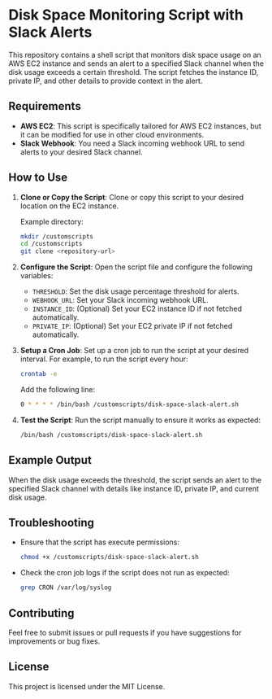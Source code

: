 # Disk Space Monitoring Script with Slack Alerts
This repository contains a shell script that monitors disk space usage on an AWS EC2 instance and sends an alert to a specified Slack channel when the disk usage exceeds a certain threshold. The script fetches the instance ID, private IP, and other details to provide context in the alert.

## Requirements

- **AWS EC2**: This script is specifically tailored for AWS EC2 instances, but it can be modified for use in other cloud environments.
- **Slack Webhook**: You need a Slack incoming webhook URL to send alerts to your desired Slack channel.

## How to Use

1. **Clone or Copy the Script**: Clone or copy this script to your desired location on the EC2 instance.
   
   Example directory:
   ```bash
   mkdir /customscripts
   cd /customscripts
   git clone <repository-url>
   ```

2. **Configure the Script**: Open the script file and configure the following variables:
   - `THRESHOLD`: Set the disk usage percentage threshold for alerts.
   - `WEBHOOK_URL`: Set your Slack incoming webhook URL.
   - `INSTANCE_ID`: (Optional) Set your EC2 instance ID if not fetched automatically.
   - `PRIVATE_IP`: (Optional) Set your EC2 private IP if not fetched automatically.

3. **Setup a Cron Job**: Set up a cron job to run the script at your desired interval. For example, to run the script every hour:
   ```bash
   crontab -e
   ```
   Add the following line:
   ```bash
   0 * * * * /bin/bash /customscripts/disk-space-slack-alert.sh
   ```

4. **Test the Script**: Run the script manually to ensure it works as expected:
   ```bash
   /bin/bash /customscripts/disk-space-slack-alert.sh
   ```

## Example Output

When the disk usage exceeds the threshold, the script sends an alert to the specified Slack channel with details like instance ID, private IP, and current disk usage.

## Troubleshooting

- Ensure that the script has execute permissions:
  ```bash
  chmod +x /customscripts/disk-space-slack-alert.sh
  ```
- Check the cron job logs if the script does not run as expected:
  ```bash
  grep CRON /var/log/syslog
  ```

## Contributing

Feel free to submit issues or pull requests if you have suggestions for improvements or bug fixes.

## License

This project is licensed under the MIT License.